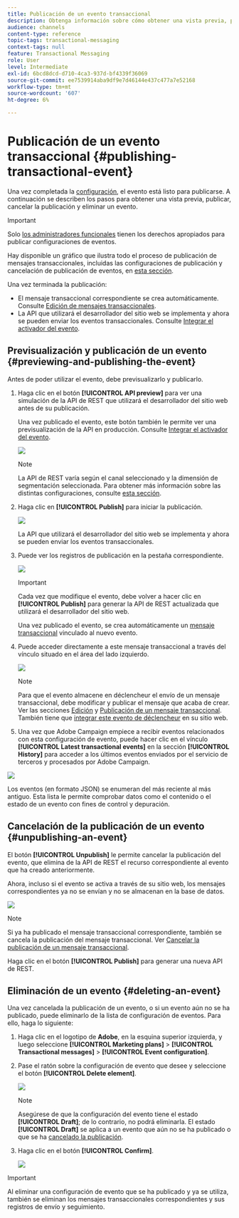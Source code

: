 ```yaml
---
title: Publicación de un evento transaccional
description: Obtenga información sobre cómo obtener una vista previa, publicar, cancelar la publicación y eliminar una configuración de evento transaccional.
audience: channels
content-type: reference
topic-tags: transactional-messaging
context-tags: null
feature: Transactional Messaging
role: User
level: Intermediate
exl-id: 6bcd8dcd-d710-4ca3-937d-bf4339f36069
source-git-commit: ee7539914aba9df9e7d46144e437c477a7e52168
workflow-type: tm+mt
source-wordcount: '607'
ht-degree: 6%

---
```


# Publicación de un evento transaccional {#publishing-transactional-event}

Una vez completada la [configuración](../../channels/using/configuring-transactional-event.md), el evento está listo para publicarse. A continuación se describen los pasos para obtener una vista previa, publicar, cancelar la publicación y eliminar un evento.

>[!IMPORTANT]
>
>Solo [los administradores funcionales](../../administration/using/users-management.md#functional-administrators) <!--being part of the **[!UICONTROL All]** [organizational unit](../../administration/using/organizational-units.md) -->tienen los derechos apropiados para publicar configuraciones de eventos.

Hay disponible un gráfico que ilustra todo el proceso de publicación de mensajes transaccionales, incluidas las configuraciones de publicación y cancelación de publicación de eventos, en [esta sección](../../channels/using/publishing-transactional-message.md).

Una vez terminada la publicación:
* El mensaje transaccional correspondiente se crea automáticamente. Consulte [Edición de mensajes transaccionales](../../channels/using/editing-transactional-message.md).
* La API que utilizará el desarrollador del sitio web se implementa y ahora se pueden enviar los eventos transaccionales. Consulte [Integrar el activador del evento](../../channels/using/getting-started-with-transactional-msg.md#integrate-event-trigger).

## Previsualización y publicación de un evento {#previewing-and-publishing-the-event}

Antes de poder utilizar el evento, debe previsualizarlo y publicarlo.

1. Haga clic en el botón **[!UICONTROL API preview]** para ver una simulación de la API de REST que utilizará el desarrollador del sitio web antes de su publicación.

   Una vez publicado el evento, este botón también le permite ver una previsualización de la API en producción. Consulte [Integrar el activador del evento](../../channels/using/getting-started-with-transactional-msg.md#integrate-event-trigger).

   ![](assets/message-center_api_preview.png)

   >[!NOTE]
   >
   >La API de REST varía según el canal seleccionado y la dimensión de segmentación seleccionada. Para obtener más información sobre las distintas configuraciones, consulte [esta sección](../../channels/using/configuring-transactional-event.md#transactional-event-specific-configurations).

1. Haga clic en **[!UICONTROL Publish]** para iniciar la publicación.

   ![](assets/message-center_pub.png)

   La API que utilizará el desarrollador del sitio web se implementa y ahora se pueden enviar los eventos transaccionales.

1. Puede ver los registros de publicación en la pestaña correspondiente.

   ![](assets/message-center_logs.png)

   >[!IMPORTANT]
   >
   >Cada vez que modifique el evento, debe volver a hacer clic en **[!UICONTROL Publish]** para generar la API de REST actualizada que utilizará el desarrollador del sitio web.

   Una vez publicado el evento, se crea automáticamente un [mensaje transaccional](../../channels/using/editing-transactional-message.md) vinculado al nuevo evento.

1. Puede acceder directamente a este mensaje transaccional a través del vínculo situado en el área del lado izquierdo.

   ![](assets/message-center_messagegeneration.png)

   >[!NOTE]
   >
   >Para que el evento almacene en déclencheur el envío de un mensaje transaccional, debe modificar y publicar el mensaje que acaba de crear. Ver las secciones [Edición](../../channels/using/editing-transactional-message.md) y [Publicación de un mensaje transaccional](../../channels/using/publishing-transactional-message.md). También tiene que [integrar este evento de déclencheur](../../channels/using/getting-started-with-transactional-msg.md#integrate-event-trigger) en su sitio web.

1. Una vez que Adobe Campaign empiece a recibir eventos relacionados con esta configuración de evento, puede hacer clic en el vínculo **[!UICONTROL Latest transactional events]** en la sección **[!UICONTROL History]** para acceder a los últimos eventos enviados por el servicio de terceros y procesados por Adobe Campaign.

![](assets/message-center_latest-events.png)

Los eventos (en formato JSON) se enumeran del más reciente al más antiguo. Esta lista le permite comprobar datos como el contenido o el estado de un evento con fines de control y depuración.

## Cancelación de la publicación de un evento {#unpublishing-an-event}

El botón **[!UICONTROL Unpublish]** le permite cancelar la publicación del evento, que elimina de la API de REST el recurso correspondiente al evento que ha creado anteriormente.

Ahora, incluso si el evento se activa a través de su sitio web, los mensajes correspondientes ya no se envían y no se almacenan en la base de datos.

![](assets/message-center_unpublish.png)

>[!NOTE]
>
>Si ya ha publicado el mensaje transaccional correspondiente, también se cancela la publicación del mensaje transaccional. Ver [Cancelar la publicación de un mensaje transaccional](../../channels/using/publishing-transactional-message.md#unpublishing-a-transactional-message).

Haga clic en el botón **[!UICONTROL Publish]** para generar una nueva API de REST.

<!--## Transactional messaging publication process {#transactional-messaging-pub-process}

The chart below illustrates the transactional messaging publication process.

![](assets/message-center_pub-process.png)

For more on publishing, pausing and unpublishing a transactional message, see [this section](../../channels/using/publishing-transactional-message.md).-->

## Eliminación de un evento {#deleting-an-event}

Una vez cancelada la publicación de un evento, o si un evento aún no se ha publicado, puede eliminarlo de la lista de configuración de eventos. Para ello, haga lo siguiente:

1. Haga clic en el logotipo de **Adobe**, en la esquina superior izquierda, y luego seleccione **[!UICONTROL Marketing plans]** > **[!UICONTROL Transactional messages]** > **[!UICONTROL Event configuration]**.
1. Pase el ratón sobre la configuración de evento que desee y seleccione el botón **[!UICONTROL Delete element]**.

   ![](assets/message-center_delete-button.png)

   >[!NOTE]
   >
   >Asegúrese de que la configuración del evento tiene el estado **[!UICONTROL Draft]**; de lo contrario, no podrá eliminarla. El estado **[!UICONTROL Draft]** se aplica a un evento que aún no se ha publicado o que se ha [cancelado la publicación](#unpublishing-an-event).

1. Haga clic en el botón **[!UICONTROL Confirm]**.

   ![](assets/message-center_delete-confirm.png)

>[!IMPORTANT]
>
>Al eliminar una configuración de evento que se ha publicado y ya se utiliza, también se eliminan los mensajes transaccionales correspondientes y sus registros de envío y seguimiento.
